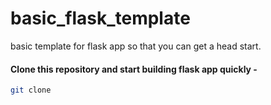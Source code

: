 # basic_flask_template 

basic template for flask app so that you can get a head start.

#### Clone this repository and start building flask app quickly -

```bash
git clone 
```